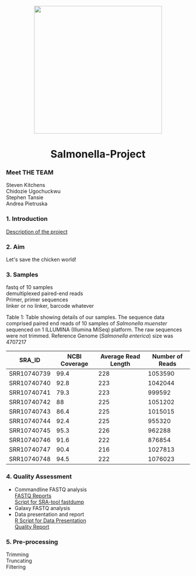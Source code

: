 <p align=center>
<img src="https://i.pinimg.com/originals/e4/d3/e2/e4d3e27b8738c7d3e9f650105b8bd851.jpg" width="350" />


<h1 align=center>Salmonella-Project</h>

### Meet THE TEAM
Steven Kitchens <br/>
Chidozie Ugochuckwu <br/>
Stephen Tansie <br/>
Andrea Pietruska <br/>

### 1. Introduction

[Description of the project](https://github.com/AUBioInformatics22/Salmonella-Project/blob/main/project_proposal.txt)

### 2. Aim

Let's save the chicken world!

### 3. Samples

fastq of 10 samples <br/>
demultiplexed paired-end reads <br/>
Primer, primer sequences <br/>
linker or no linker, barcode whatever <br/>

Table 1: Table showing details of our samples. The sequence data comprised paired end reads of 10 samples of _Salmonella muenster_ sequenced on 1 ILLUMINA (Illumina MiSeq) platform. The raw sequences were not trimmed. Reference Genome (_Salmonella enterica_) size was 4707217


| SRA_ID    |NCBI Coverage| Average Read Length | Number of Reads |
|-----------| ------------|---------------------|-----------------|
|SRR10740739| 99.4        |  228                |   1053590       | 5.21        |
|SRR10740740| 92.8        |  223                |   1042044       | 4.87        |
|SRR10740741| 79.3        |  223                |   999592        | 4.15         |
|SRR10740742| 88          |  225                |   1051202       |
|SRR10740743| 86.4        |  225                |   1015015       |         4.57 |
|SRR10740744| 92.4        |  225                |   955320        | 4.85 |
|SRR10740745| 95.3        |  226                |   962288        | 5.05 |
|SRR10740746| 91.6        |  222                |   876854        | 4.97 |
|SRR10740747| 90.4        |  216                |   1027813       | 4.78|
|SRR10740748| 94.5        |  222                |   1076023       | 4.97| <p>&nbsp;</p>  






### 4. Quality Assessment
* Commandline FASTQ analysis <br/>
[FASTQ Reports](https://github.com/AUBioInformatics22/Salmonella-Project/tree/main/1%20-%20Initial%20Quality%20Assessment%20of%20Raw%20NGS%20Data/fastqc_reports) <br/>
[Script for SRA-tool fastdump](https://github.com/AUBioInformatics22/Salmonella-Project/blob/main/1%20-%20Initial%20Quality%20Assessment%20of%20Raw%20NGS%20Data/sra_fastqdump_fastqc.sh)
* Galaxy FASTQ analysis
* Data presentation and report <br/>
[R Script for Data Presentation](https://github.com/AUBioInformatics22/Salmonella-Project/blob/main/1%20-%20Initial%20Quality%20Assessment%20of%20Raw%20NGS%20Data/Report_1.R) <br/>
[Quality Report](https://github.com/AUBioInformatics22/Salmonella-Project/blob/main/1%20-%20Initial%20Quality%20Assessment%20of%20Raw%20NGS%20Data/Quality_Report.md)


### 5. Pre-processing

Trimming <br/>
Truncating <br/>
Filtering <br/>

